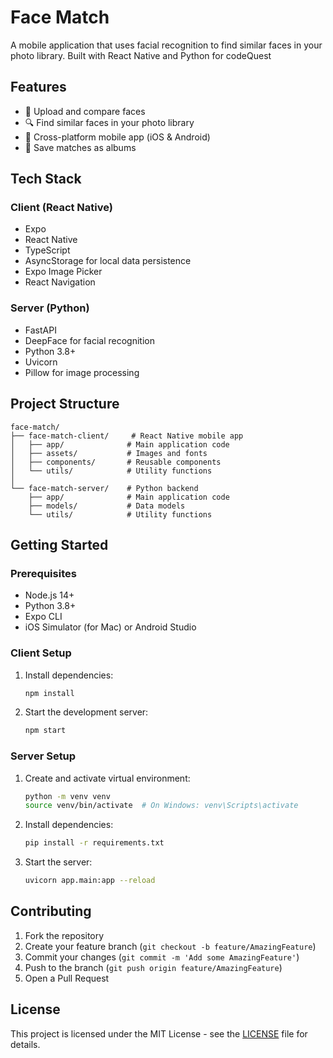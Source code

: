 # Face Match

A mobile application that uses facial recognition to find similar faces in your photo library. Built with React Native and Python for codeQuest

## Features

- 📸 Upload and compare faces
- 🔍 Find similar faces in your photo library
- 📱 Cross-platform mobile app (iOS & Android)
- 💾 Save matches as albums

## Tech Stack

### Client (React Native)
- Expo
- React Native
- TypeScript
- AsyncStorage for local data persistence
- Expo Image Picker
- React Navigation

### Server (Python)
- FastAPI
- DeepFace for facial recognition
- Python 3.8+
- Uvicorn
- Pillow for image processing

## Project Structure

```
face-match/
├── face-match-client/     # React Native mobile app
│   ├── app/              # Main application code
│   ├── assets/           # Images and fonts
│   ├── components/       # Reusable components
│   └── utils/            # Utility functions
│
└── face-match-server/    # Python backend
    ├── app/              # Main application code
    ├── models/           # Data models
    └── utils/            # Utility functions
```

## Getting Started

### Prerequisites

- Node.js 14+
- Python 3.8+
- Expo CLI
- iOS Simulator (for Mac) or Android Studio

### Client Setup

1. Install dependencies:
   ```bash
   npm install
   ```

2. Start the development server:
   ```bash
   npm start
   ```

### Server Setup

1. Create and activate virtual environment:
   ```bash
   python -m venv venv
   source venv/bin/activate  # On Windows: venv\Scripts\activate
   ```

2. Install dependencies:
   ```bash
   pip install -r requirements.txt
   ```

3. Start the server:
   ```bash
   uvicorn app.main:app --reload
   ```

## Contributing

1. Fork the repository
2. Create your feature branch (`git checkout -b feature/AmazingFeature`)
3. Commit your changes (`git commit -m 'Add some AmazingFeature'`)
4. Push to the branch (`git push origin feature/AmazingFeature`)
5. Open a Pull Request

## License

This project is licensed under the MIT License - see the [LICENSE](LICENSE) file for details.
